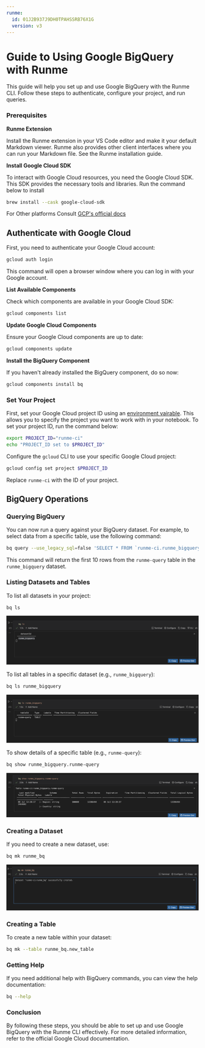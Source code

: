 ```yaml
---
runme:
  id: 01J2B937J9DH0TPAHSSRB76X1G
  version: v3
---
```


# Guide to Using Google BigQuery with Runme

This guide will help you set up and use Google BigQuery with the Runme CLI. Follow these steps to authenticate, configure your project, and run queries.

### Prerequisites

**Runme Extension**

Install the Runme extension in your VS Code editor and make it your default Markdown viewer. Runme also provides other client interfaces where you can run your Markdown file. See the Runme installation guide.

**Install Google Cloud SDK**

To interact with Google Cloud resources, you need the Google Cloud SDK. This SDK provides the necessary tools and libraries. Run the command below to install

```sh {"id":"01J2B9V1NA28V0KFGPAYZP10V0"}
brew install --cask google-cloud-sdk
```

For Other platforms Consult [GCP's official docs](https://cloud.google.com/sdk/docs/install)

## Authenticate with Google Cloud

First, you need to authenticate your Google Cloud account:

```sh {"id":"01J2B937J9DH0TPAHSRX57KFSZ"}
gcloud auth login
```

This command will open a browser window where you can log in with your Google account.

**List Available Components**

Check which components are available in your Google Cloud SDK:

```sh {"id":"01J2B937J9DH0TPAHSS05NY5CD"}
gcloud components list
```

**Update Google Cloud Components**

Ensure your Google Cloud components are up to date:

```sh {"id":"01J2B937J9DH0TPAHSS26D4ST8"}
gcloud components update
```

**Install the BigQuery Component**

If you haven't already installed the BigQuery component, do so now:

```sh {"id":"01J2B937J9DH0TPAHSS5X947XP"}
gcloud components install bq
```

### Set Your Project

First, set your Google Cloud project ID using an [environment vairable](../getting-started/features#environment-variable-prompts). This allows you to specify the project you want to work with in your notebook. To set your project ID, run the command below:

```sh {"id":"01J2B992A1G2K3PT40FDHV4QZ9"}
export PROJECT_ID="runme-ci"
echo "PROJECT_ID set to $PROJECT_ID"
```

Configure the `gcloud` CLI to use your specific Google Cloud project:

```sh {"id":"01J2B937J9DH0TPAHSS7M7C8P5"}
gcloud config set project $PROJECT_ID
```

Replace `runme-ci` with the ID of your project.

## BigQuery Operations

### Querying BigQuery

You can now run a query against your BigQuery dataset. For example, to select data from a specific table, use the following command:

```sh {"id":"01J2B937J9DH0TPAHSS8TSGV9W"}
bq query --use_legacy_sql=false 'SELECT * FROM `runme-ci.runme_bigquery.runme-query` LIMIT 10'
```

This command will return the first 10 rows from the `runme-query` table in the `runme_bigquery` dataset.

### Listing Datasets and Tables

To list all datasets in your project:

```sh {"id":"01J2B937J9DH0TPAHSSCE4YYGS"}
bq ls
```

![List tables](../../static/img/guide-page/runme-bq-ls.png)

To list all tables in a specific dataset (e.g., `runme_bigquery`):

```sh {"id":"01J2B937J9DH0TPAHSSDVX8AD6"}
bq ls runme_bigquery
```

![list data set](../../static/img/guide-page/runme-list-bigquery.png)

To show details of a specific table (e.g., `runme-query`):

```sh {"id":"01J2B937J9DH0TPAHSSGGCRD0W"}
bq show runme_bigquery.runme-query
```

![show table](../../static/img/guide-page/runme-show-bigquery.png)

### Creating a Dataset

If you need to create a new dataset, use:

```sh {"id":"01J2B937J9DH0TPAHSSH4MHA49"}
bq mk runme_bq
```

![create table](../../static/img/guide-page/runme-create-table.png)

### Creating a Table

To create a new table within your dataset:

```sh {"id":"01J2B937J9DH0TPAHSSKJSA3RH"}
bq mk --table runme_bq.new_table
```

### Getting Help

If you need additional help with BigQuery commands, you can view the help documentation:

```sh {"id":"01J2B937J9DH0TPAHSSMS5B4AF"}
bq --help
```

### Conclusion

By following these steps, you should be able to set up and use Google BigQuery with the Runme CLI effectively. For more detailed information, refer to the official Google Cloud documentation.
